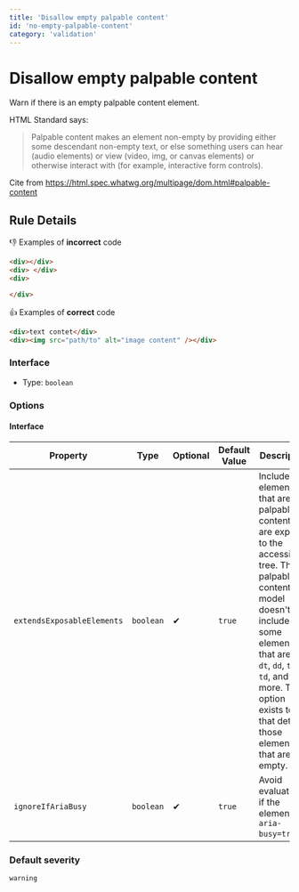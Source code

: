 ```yaml
---
title: 'Disallow empty palpable content'
id: 'no-empty-palpable-content'
category: 'validation'
---
```


# Disallow empty palpable content

Warn if there is an empty palpable content element.

HTML Standard says:

> Palpable content makes an element non-empty by providing either some descendant non-empty text, or else something users can hear (audio elements) or view (video, img, or canvas elements) or otherwise interact with (for example, interactive form controls).

Cite from https://html.spec.whatwg.org/multipage/dom.html#palpable-content

## Rule Details

👎 Examples of **incorrect** code

<!-- prettier-ignore-start -->
```html
<div></div>
<div> </div>
<div>

</div>
```
<!-- prettier-ignore-end -->

👍 Examples of **correct** code

```html
<div>text contet</div>
<div><img src="path/to" alt="image content" /></div>
```

### Interface

- Type: `boolean`

### Options

#### Interface

| Property                   | Type      | Optional | Default Value | Description                                                                                                                                                                                                                                                           |
| -------------------------- | --------- | -------- | ------------- | --------------------------------------------------------------------------------------------------------------------------------------------------------------------------------------------------------------------------------------------------------------------- |
| `extendsExposableElements` | `boolean` | ✔        | `true`        | Include elements that are not palpable content, but are exposed to the accessibility tree. The palpable content model doesn't include some elements that are `li`, `dt`, `dd`, `th`, `td`, and more. This option exists to that detect those elements that are empty. |
| `ignoreIfAriaBusy`         | `boolean` | ✔        | `true`        | Avoid evaluating it if the element has `aria-busy=true`.                                                                                                                                                                                                              |

### Default severity

`warning`
